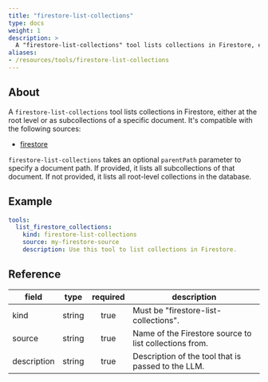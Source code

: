 ```yaml
---
title: "firestore-list-collections"
type: docs
weight: 1
description: > 
  A "firestore-list-collections" tool lists collections in Firestore, either at the root level or as subcollections of a document.
aliases:
- /resources/tools/firestore-list-collections
---
```


## About

A `firestore-list-collections` tool lists collections in Firestore, either at the root level or as subcollections of a specific document.
It's compatible with the following sources:

- [firestore](../sources/firestore.md)

`firestore-list-collections` takes an optional `parentPath` parameter to specify a document
path. If provided, it lists all subcollections of that document. If not provided, it lists
all root-level collections in the database.

## Example

```yaml
tools:
  list_firestore_collections:
    kind: firestore-list-collections
    source: my-firestore-source
    description: Use this tool to list collections in Firestore.
```

## Reference

| **field**   |                  **type**                  | **required** | **description**                                                                                  |
|-------------|:------------------------------------------:|:------------:|--------------------------------------------------------------------------------------------------|
| kind        |                   string                   |     true     | Must be "firestore-list-collections".                                                            |
| source      |                   string                   |     true     | Name of the Firestore source to list collections from.                                           |
| description |                   string                   |     true     | Description of the tool that is passed to the LLM.                                               |
